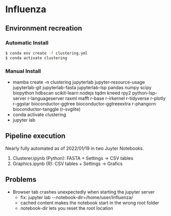 # Influenza

## Environment recreation

### Automatic Install

```Bash
$ conda env create -f clustering.yml
$ conda activate clustering
```

### Manual Install
- mamba create -n clustering jupyterlab jupyter-resource-usage jupyterlab-git jupyterlab-fasta jupyterlab-lsp pandas numpy scipy biopython hdbscan scikit-learn nodejs tqdm kneed rpy2 python-lsp-server r-languageserver raxml mafft r-base r-irkernel r-tidyverse r-plotly r-ggstar bioconductor-ggtree bioconductor-ggtreeextra r-phangorn bioconductor-tanggle (r-svglite)
- conda activate clustering
- jupyter lab

## Pipeline execution

Nearly fully automated as of 2022/01/19 in two Juyter Notebooks.

1. Clusterer.ipynb (Python): FASTA + Settings -> CSV tables
2. Graphics.ipynb (R):  CSV tables + Settings -> Grafics

## Problems

- Browser tab crashes unexpectedly when starting the jupyter server
  - fix: jupyter lab --notebook-dir=/home/user/Influenza/
  - cached content makes the notebook start in the wrong root folder
  - notebook-dir lets you reset the root location

